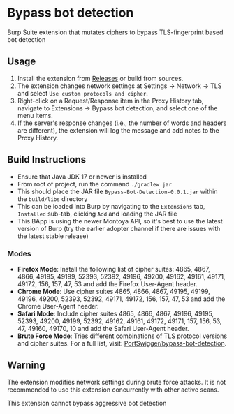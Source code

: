 # Bypass bot detection
Burp Suite extension that mutates ciphers to bypass TLS-fingerprint based bot detection

## Usage
1. Install the extension from [Releases](https://github.com/PortSwigger/bypass-bot-detection/releases) or build from sources.
2. The extension changes network settings at Settings -> Network -> TLS and select `Use custom protocols and cipher`.
3. Right-click on a Request/Response item in the Proxy History tab, navigate to Extensions -> Bypass bot detection, and select one of the menu items.
4. If the server's response changes (i.e., the number of words and headers are different), the extension will log the message and add notes to the Proxy History.

## Build Instructions
* Ensure that Java JDK 17 or newer is installed
* From root of project, run the command `./gradlew jar`
* This should place the JAR file `Bypass-Bot-Detection-0.0.1.jar` within the `build/libs` directory
* This can be loaded into Burp by navigating to the `Extensions` tab, `Installed` sub-tab, clicking `Add` and loading
  the JAR file
* This BApp is using the newer Montoya API, so it's best to use the latest version of Burp (try the earlier adopter
  channel if there are issues with the latest stable release)

### Modes
- **Firefox Mode**: Install the following list of cipher suites: 4865, 4867, 4866, 49195, 49199, 52393, 52392, 49196, 49200, 49162, 49161, 49171, 49172, 156, 157, 47, 53 and add the Firefox User-Agent header.
- **Chrome Mode**: Use cipher suites 4865, 4866, 4867, 49195, 49199, 49196, 49200, 52393, 52392, 49171, 49172, 156, 157, 47, 53 and add the Chrome User-Agent header.
- **Safari Mode**: Include cipher suites 4865, 4866, 4867, 49196, 49195, 52393, 49200, 49199, 52392, 49162, 49161, 49172, 49171, 157, 156, 53, 47, 49160, 49170, 10 and add the Safari User-Agent header.
- **Brute Force Mode**: Tries different combinations of TLS protocol versions and cipher suites. For a full list, visit: [PortSwigger/bypass-bot-detection](https://github.com/PortSwigger/bypass-bot-detection/blob/d677ad52a3cad97aa51b39b66976e35490cef76d/src/main/java/net/portswigger/burp/extensions/Constants.java#L88).

## Warning
The extension modifies network settings during brute force attacks. It is not recommended to use this extension concurrently with other active scans.

This extension cannot bypass aggressive bot detection
